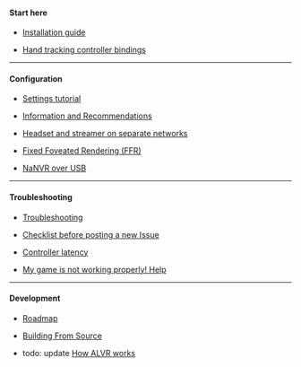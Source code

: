 #### Start here

* [Installation guide](Installation-guide.md)

* [Hand tracking controller bindings](Hand-tracking-controller-bindings.md)

***

#### Configuration

* [Settings tutorial](Settings-tutorial.md)

* [Information and Recommendations](Information-and-Recommendations.md)

* [Headset and streamer on separate networks](Headset-and-NaNVR-streamer-on-separate-networks)

* [Fixed Foveated Rendering (FFR)](Fixed-Foveated-Rendering-(FFR).md)

* [NaNVR over USB](NaNVR-over-USB.md)

***

#### Troubleshooting

* [Troubleshooting](Troubleshooting.md)

* [Checklist before posting a new Issue](Checklist.md)

* [Controller latency](Controller-latency.md)

* [My game is not working properly! Help](My-game-is-not-working-properly!-Help!.md)

***

#### Development

* [Roadmap](Roadmap.md)

* [Building From Source](Building-From-Source.md)

* todo: update [How ALVR works](https://github.com/alvr-org/ALVR/wiki/How-ALVR-works) 
